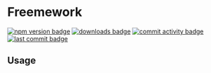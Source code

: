 # Freemework
[![npm version badge](https://img.shields.io/npm/v/@freemework/common.svg)](https://www.npmjs.com/package/@freemework/common)
[![downloads badge](https://img.shields.io/npm/dm/@freemework/common.svg)](https://www.npmjs.org/package/@freemework/common)
[![commit activity badge](https://img.shields.io/github/commit-activity/y/freemework/freemework)](https://github.com/freemework/freemework/pulse)
[![last commit badge](https://img.shields.io/github/last-commit/freemework/freemework)](https://github.com/freemework/freemework/graphs/commit-activity)

## Usage

